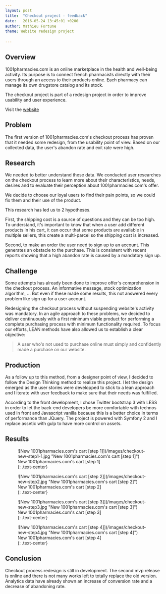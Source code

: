 ```yaml
---
layout: post
title:  "Checkout project - feedback"
date:   2016-05-24 13:45:01 +0200
author: Mathieu Fortune
theme: Website redesign project

---
```


## Overview


1001pharmacies.com is an online marketplace in the health and well-being activity.
Its purpose is to connect french pharmacists directly with their users through an access to their products online.
Each pharmacy can manage its own drugstore catalog and its stock.

The checkout project is part of a redesign project in order to improve usability and user experience.

Visit the [website](http://www.1001pharmacies.com/ "Visit 1001pharmacies.com website")

## Problem


The first version of 1001pharmacies.com's checkout process has proven that it needed some redesign, from the usability point of view. Based on our collected data, the user's abandon rate and exit rate were high.

## Research


We needed to better understand these data. We conducted user researches on the checkout process to learn more about their characteristics, needs, desires and to evaluate their perception about 1001pharmacies.com's offer.

We decide to choose our loyal users to find their pain points, so we could fix them and their use of the product.

This research has led us to 2 hypotheses.

First, the shipping cost is a source of questions and they can be too high.
To understand, it's important to know that when a user add different products in his cart, it can occur that some products are available in multiple sellers, this create a multi-parcel so the shipping cost is increased.

Second, to make an order the user need to sign up to an account. This generates an obstacle to the purchase.
This is consistent with recent reports showing that a high abandon rate is caused by a mandatory sign up.

## Challenge


Some attempts has already been done to improve offer's comprehension in the checkout process.
An informative message, stock optimization algorithm, ... But even if these made some results, this not answered every problem like sign up for a user account.

Redesigning the checkout process without suspending website's activity was mandatory.
In an agile approach to these problems, we decided to deliver continuously with a first minimum viable product for performing a complete purchasing process with minimum functionality required.
To focus our efforts, LEAN methods have also allowed us to establish a clear objective:
<blockquote>
A user who's not used to purchase online must simply and confidently made a purchase on our website.
</blockquote>

## Production


As a follow up to this method, from a designer point of view, I decided to follow the Design Thinking method to realize this project. I let the design emerged as the user stories were developped to stick to a lean approach and I iterate with user feedback to make sure that their needs was fulfilled.

According to the front development, I chose Twitter bootstrap 3 with LESS in order to let the back-end developers be more comfortable with technos used in front and Javascript vanilla because this is a better choice in terms of performance than JQuery. The project is powered with Symfony 2 and I replace assetic with gulp to have more control on assets.


## Results


<div class="large" markdown="1">

<figure markdown="1">
![New 1001pharmacies.com's cart [step 1]](/images/checkout-new-step1-1.jpg "New 1001pharmacies.com's cart [step 1]")
<figcaption>
  New 1001pharmacies.com's cart [step 1]
</figcaption>
{: .text-center}
</figure>

<figure markdown="1">
![New 1001pharmacies.com's cart [step 2]](/images/checkout-new-step2.jpg "New 1001pharmacies.com's cart [step 2]")
<figcaption>
New 1001pharmacies.com's cart [step 2]
</figcaption>
{: .text-center}
</figure>

<figure markdown="1">
![New 1001pharmacies.com's cart [step 3]](/images/checkout-new-step3.jpg "New 1001pharmacies.com's cart [step 3]")
<figcaption>
New 1001pharmacies.com's cart [step 3]
</figcaption>
{: .text-center}
</figure>

<figure markdown="1">
![New 1001pharmacies.com's cart [step 4]](/images/checkout-new-step4.jpg "New 1001pharmacies.com's cart [step 4]")
<figcaption>
New 1001pharmacies.com's cart [step 4]
</figcaption>
{: .text-center}
</figure>

</div>

## Conclusion

Checkout process redesign is still in development. The second mvp release is online and there is not many works left to totally replace the old version. Analytics data have already shown an increase of conversion rate and a decrease of abandoning rate.
